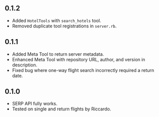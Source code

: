 ## 0.1.2

* Added `HotelTools` with `search_hotels` tool.
* Removed duplicate tool registrations in `server.rb`.

## 0.1.1

* Added Meta Tool to return server metadata.
* Enhanced Meta Tool with repository URL, author, and version in description.
* Fixed bug where one-way flight search incorrectly required a return date.

## 0.1.0

* SERP API fully works.
* Tested on single and return flights by Riccardo.
